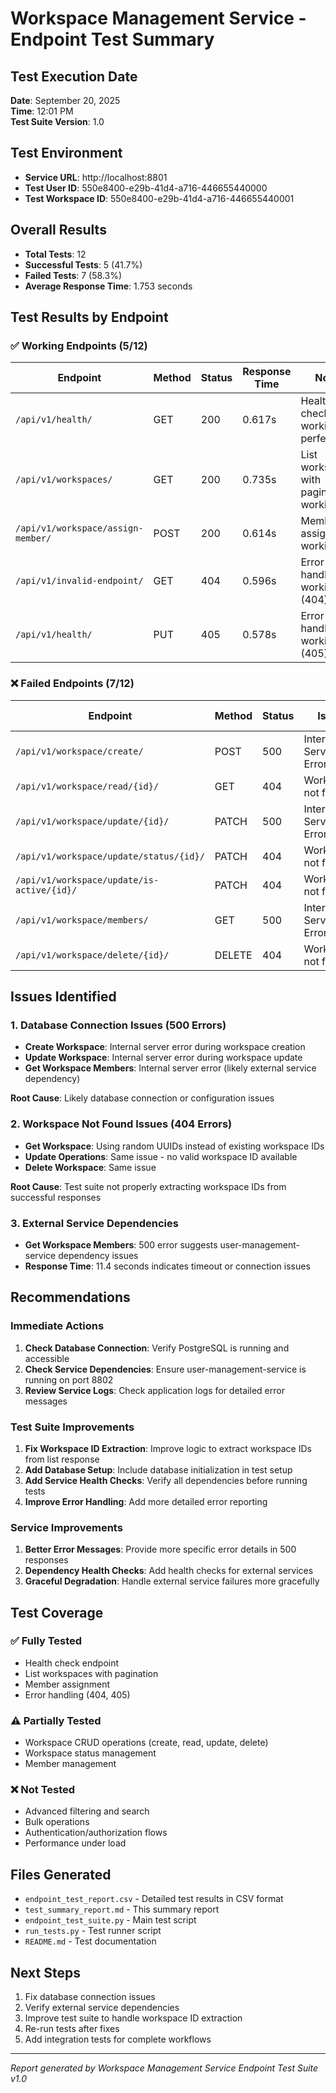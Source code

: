 # Workspace Management Service - Endpoint Test Summary

## Test Execution Date
**Date**: September 20, 2025  
**Time**: 12:01 PM  
**Test Suite Version**: 1.0  

## Test Environment
- **Service URL**: http://localhost:8801
- **Test User ID**: 550e8400-e29b-41d4-a716-446655440000
- **Test Workspace ID**: 550e8400-e29b-41d4-a716-446655440001

## Overall Results
- **Total Tests**: 12
- **Successful Tests**: 5 (41.7%)
- **Failed Tests**: 7 (58.3%)
- **Average Response Time**: 1.753 seconds

## Test Results by Endpoint

### ✅ Working Endpoints (5/12)

| Endpoint | Method | Status | Response Time | Notes |
|----------|--------|--------|---------------|-------|
| `/api/v1/health/` | GET | 200 | 0.617s | Health check working perfectly |
| `/api/v1/workspaces/` | GET | 200 | 0.735s | List workspaces with pagination working |
| `/api/v1/workspace/assign-member/` | POST | 200 | 0.614s | Member assignment working |
| `/api/v1/invalid-endpoint/` | GET | 404 | 0.596s | Error handling working (404) |
| `/api/v1/health/` | PUT | 405 | 0.578s | Error handling working (405) |

### ❌ Failed Endpoints (7/12)

| Endpoint | Method | Status | Issue | Response Time |
|----------|--------|--------|-------|---------------|
| `/api/v1/workspace/create/` | POST | 500 | Internal Server Error | 3.416s |
| `/api/v1/workspace/read/{id}/` | GET | 404 | Workspace not found | 0.593s |
| `/api/v1/workspace/update/{id}/` | PATCH | 500 | Internal Server Error | 0.615s |
| `/api/v1/workspace/update/status/{id}/` | PATCH | 404 | Workspace not found | 0.628s |
| `/api/v1/workspace/update/is-active/{id}/` | PATCH | 404 | Workspace not found | 0.606s |
| `/api/v1/workspace/members/` | GET | 500 | Internal Server Error | 11.439s |
| `/api/v1/workspace/delete/{id}/` | DELETE | 404 | Workspace not found | 0.601s |

## Issues Identified

### 1. Database Connection Issues (500 Errors)
- **Create Workspace**: Internal server error during workspace creation
- **Update Workspace**: Internal server error during workspace update
- **Get Workspace Members**: Internal server error (likely external service dependency)

**Root Cause**: Likely database connection or configuration issues

### 2. Workspace Not Found Issues (404 Errors)
- **Get Workspace**: Using random UUIDs instead of existing workspace IDs
- **Update Operations**: Same issue - no valid workspace ID available
- **Delete Workspace**: Same issue

**Root Cause**: Test suite not properly extracting workspace IDs from successful responses

### 3. External Service Dependencies
- **Get Workspace Members**: 500 error suggests user-management-service dependency issues
- **Response Time**: 11.4 seconds indicates timeout or connection issues

## Recommendations

### Immediate Actions
1. **Check Database Connection**: Verify PostgreSQL is running and accessible
2. **Check Service Dependencies**: Ensure user-management-service is running on port 8802
3. **Review Service Logs**: Check application logs for detailed error messages

### Test Suite Improvements
1. **Fix Workspace ID Extraction**: Improve logic to extract workspace IDs from list response
2. **Add Database Setup**: Include database initialization in test setup
3. **Add Service Health Checks**: Verify all dependencies before running tests
4. **Improve Error Handling**: Add more detailed error reporting

### Service Improvements
1. **Better Error Messages**: Provide more specific error details in 500 responses
2. **Dependency Health Checks**: Add health checks for external services
3. **Graceful Degradation**: Handle external service failures more gracefully

## Test Coverage

### ✅ Fully Tested
- Health check endpoint
- List workspaces with pagination
- Member assignment
- Error handling (404, 405)

### ⚠️ Partially Tested
- Workspace CRUD operations (create, read, update, delete)
- Workspace status management
- Member management

### ❌ Not Tested
- Advanced filtering and search
- Bulk operations
- Authentication/authorization flows
- Performance under load

## Files Generated
- `endpoint_test_report.csv` - Detailed test results in CSV format
- `test_summary_report.md` - This summary report
- `endpoint_test_suite.py` - Main test script
- `run_tests.py` - Test runner script
- `README.md` - Test documentation

## Next Steps
1. Fix database connection issues
2. Verify external service dependencies
3. Improve test suite to handle workspace ID extraction
4. Re-run tests after fixes
5. Add integration tests for complete workflows

---
*Report generated by Workspace Management Service Endpoint Test Suite v1.0*

